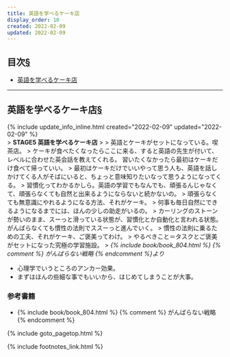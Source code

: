 ```yaml
---
title: 英語を学べるケーキ店
display_order: 10
created: 2022-02-09
updated: 2022-02-09
---
```


## <a name="index">目次</a><a class="heading-anchor-permalink" href="#目次">§</a>

<ul id="index_ul">
<li><a href="#英語を学べるケーキ店">英語を学べるケーキ店</a></li>
</ul>

* * *
## <a name="英語を学べるケーキ店">英語を学べるケーキ店</a><a class="heading-anchor-permalink" href="#英語を学べるケーキ店">§</a>
<div class="chapter-updated">{% include update_info_inline.html created="2022-02-09" updated="2022-02-09" %}</div>
> <b>STAGE5 英語を学べるケーキ店</b>
> 
> 英語とケーキがセットになっている。喫茶店。  
> ケーキが食べたくなったらここに来る、すると英語の先生が付いて、レベルに合わせた英会話を教えてくれる。
習いたくなかったら最初はケーキだけ食べて帰っていい。  
> 最初はケーキだけでいいやって思う人も、英語を話しかけてくる人がそばにいると、ちょっと意味知りたいなって思うようになってくる。  
> 習慣化ってわかるかしら。英語の学習でもなんでも、頑張るんじゃなくて、頑張らなくても自然と出来るようにならないと続かないの。  
> 頑張らなくても無意識にやれるようになる方法、それがケーキ。  
> 何事も毎日自然にできるようになるまでには、ほんの少しの助走がいるの。  
> カーリングのストーンが勢いのまま、スーっと滑っている状態が、習慣化とか自動化と言われる状態。がんばらなくても慣性の法則でススーっと進んでいく。  
> 慣性の法則に乗るための工夫、それがケーキ、ご褒美ってわけ。  
> やるべきこと＝タスクとご褒美がセットになった究極の学習施設。  
> <cite>{% include book/book_804.html %} {% comment %} がんばらない戦略 {% endcomment %}より</cite>

- 心理学でいうところのアンカー効果。
- まずはほんの些細な事でもいいから、はじめてしまうことが大事。

### 参考書籍
- {% include book/book_804.html %} {% comment %} がんばらない戦略 {% endcomment %}

{% include goto_pagetop.html %}

{% include footnotes_link.html %}
